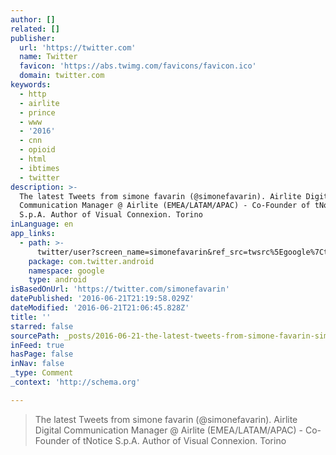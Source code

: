 ```yaml
---
author: []
related: []
publisher:
  url: 'https://twitter.com'
  name: Twitter
  favicon: 'https://abs.twimg.com/favicons/favicon.ico'
  domain: twitter.com
keywords:
  - http
  - airlite
  - prince
  - www
  - '2016'
  - cnn
  - opioid
  - html
  - ibtimes
  - twitter
description: >-
  The latest Tweets from simone favarin (@simonefavarin). Airlite Digital
  Communication Manager @ Airlite (EMEA/LATAM/APAC) - Co-Founder of tNotice
  S.p.A. Author of Visual Connexion. Torino
inLanguage: en
app_links:
  - path: >-
      twitter/user?screen_name=simonefavarin&ref_src=twsrc%5Egoogle%7Ctwcamp%5Eandroidseo%7Ctwgr%5Eprofile
    package: com.twitter.android
    namespace: google
    type: android
isBasedOnUrl: 'https://twitter.com/simonefavarin'
datePublished: '2016-06-21T21:19:58.029Z'
dateModified: '2016-06-21T21:06:45.828Z'
title: ''
starred: false
sourcePath: _posts/2016-06-21-the-latest-tweets-from-simone-favarin-simonefavarin-airl.md
inFeed: true
hasPage: false
inNav: false
_type: Comment
_context: 'http://schema.org'

---
```

> The latest Tweets from simone favarin (@simonefavarin). Airlite Digital Communication Manager @ Airlite (EMEA/LATAM/APAC) - Co-Founder of tNotice S.p.A. Author of Visual Connexion. Torino